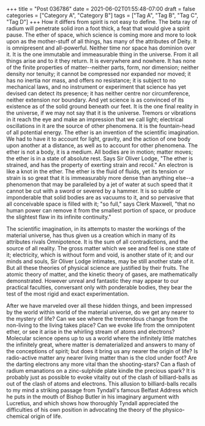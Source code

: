 +++
title = "Post 036786"
date = 2021-06-02T01:55:48-07:00
draft = false
categories = ["Category A", "Category B"]
tags = ["Tag A", "Tag B", "Tag C", "Tag D"]
+++
How it differs from spirit is not easy to define. The beta ray of radium will penetrate solid iron a foot thick, a feat that would give a spirit pause. The ether of space, which science is coming more and more to look upon as the mother-stuff of all things, has many of the attributes of Deity. It is omnipresent and all-powerful. Neither time nor space has dominion over it. It is the one immutable and immeasurable thing in the universe. From it all things arise and to it they return. It is everywhere and nowhere. It has none of the finite properties of matter--neither parts, form, nor dimension; neither density nor tenuity; it cannot be compressed nor expanded nor moved; it has no inertia nor mass, and offers no resistance; it is subject to no mechanical laws, and no instrument or experiment that science has yet devised can detect its presence; it has neither centre nor circumference, neither extension nor boundary. And yet science is as convinced of its existence as of the solid ground beneath our feet. It is the one final reality in the universe, if we may not say that it is the universe. Tremors or vibrations in it reach the eye and make an impression that we call light; electrical oscillations in it are the source of other phenomena. It is the fountain-head of all potential energy. The ether is an invention of the scientific imagination. We had to have it to account for light, gravity, and the action of one body upon another at a distance, as well as to account for other phenomena. The ether is not a body, it is a medium. All bodies are in motion; matter moves; the ether is in a state of absolute rest. Says Sir Oliver Lodge, "The ether is strained, and has the property of exerting strain and recoil." An electron is like a knot in the ether. The ether is the fluid of fluids, yet its tension or strain is so great that it is immeasurably more dense than anything else--a phenomenon that may be paralleled by a jet of water at such speed that it cannot be cut with a sword or severed by a hammer. It is so subtle or imponderable that solid bodies are as vacuums to it, and so pervasive that all conceivable space is filled with it; "so full," says Clerk Maxwell, "that no human power can remove it from the smallest portion of space, or produce the slightest flaw in its infinite continuity."

The scientific imagination, in its attempts to master the workings of the material universe, has thus given us a creation which in many of its attributes rivals Omnipotence. It is the sum of all contradictions, and the source of all reality. The gross matter which we see and feel is one state of it; electricity, which is without form and void, is another state of it; and our minds and souls, Sir Oliver Lodge intimates, may be still another state of it. But all these theories of physical science are justified by their fruits. The atomic theory of matter, and the kinetic theory of gases, are mathematically demonstrated. However unreal and fantastic they may appear to our practical faculties, conversant only with ponderable bodies, they bear the test of the most rigid and exact experimentation.

After we have marveled over all these hidden things, and been impressed by the world within world of the material universe, do we get any nearer to the mystery of life? Can we see where the tremendous change from the non-living to the living takes place? Can we evoke life from the omnipotent ether, or see it arise in the whirling stream of atoms and electrons? Molecular science opens up to us a world where the infinitely little matches the infinitely great, where matter is dematerialized and answers to many of the conceptions of spirit; but does it bring us any nearer the origin of life? Is radio-active matter any nearer living matter than is the clod under foot? Are the darting electrons any more vital than the shooting-stars? Can a flash of radium emanations on a zinc-sulphide plate kindle the precious spark? It is probably just as possible to evoke vitality out of the clash of billiard-balls as out of the clash of atoms and electrons. This allusion to billiard-balls recalls to my mind a striking passage from Tyndall's famous Belfast Address which he puts in the mouth of Bishop Butler in his imaginary argument with Lucretius, and which shows how thoroughly Tyndall appreciated the difficulties of his own position in advocating the theory of the physico-chemical origin of life.
